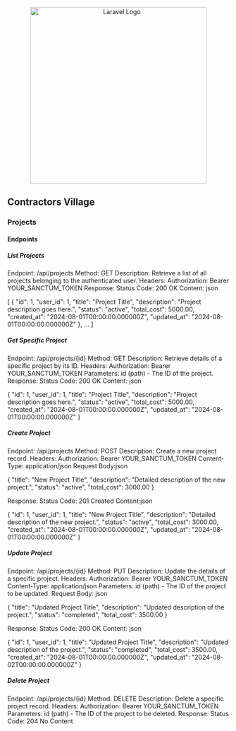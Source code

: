 <p align="center"><a href="https://laravel.com" target="_blank"><img src="https://raw.githubusercontent.com/laravel/art/master/logo-lockup/5%20SVG/2%20CMYK/1%20Full%20Color/laravel-logolockup-cmyk-red.svg" width="400" alt="Laravel Logo"></a></p>



## Contractors Village


### Projects
#### Endpoints

##### List Projects
Endpoint: /api/projects
Method: GET
Description: Retrieve a list of all projects belonging to the authenticated user.
Headers:
Authorization: Bearer YOUR_SANCTUM_TOKEN
Response:
Status Code: 200 OK
Content: json

[
  {
    "id": 1,
    "user_id": 1,
    "title": "Project Title",
    "description": "Project description goes here.",
    "status": "active",
    "total_cost": 5000.00,
    "created_at": "2024-08-01T00:00:00.000000Z",
    "updated_at": "2024-08-01T00:00:00.000000Z"
  },
  ...
]

##### Get Specific Project
Endpoint: /api/projects/{id}
Method: GET
Description: Retrieve details of a specific project by its ID.
Headers:
Authorization: Bearer YOUR_SANCTUM_TOKEN
Parameters:
id (path) - The ID of the project.
Response: Status Code: 200 OK
Content: json

{
  "id": 1,
  "user_id": 1,
  "title": "Project Title",
  "description": "Project description goes here.",
  "status": "active",
  "total_cost": 5000.00,
  "created_at": "2024-08-01T00:00:00.000000Z",
  "updated_at": "2024-08-01T00:00:00.000000Z"
}

##### Create Project
Endpoint: /api/projects
Method: POST
Description: Create a new project record.
Headers:
Authorization: Bearer YOUR_SANCTUM_TOKEN
Content-Type: application/json
Request Body:json

{
  "title": "New Project Title",
  "description": "Detailed description of the new project.",
  "status": "active",
  "total_cost": 3000.00
}

Response:
Status Code: 201 Created
Content:json

{
  "id": 1,
  "user_id": 1,
  "title": "New Project Title",
  "description": "Detailed description of the new project.",
  "status": "active",
  "total_cost": 3000.00,
  "created_at": "2024-08-01T00:00:00.000000Z",
  "updated_at": "2024-08-01T00:00:00.000000Z"
}

##### Update Project
Endpoint: /api/projects/{id}
Method: PUT
Description: Update the details of a specific project.
Headers:
Authorization: Bearer YOUR_SANCTUM_TOKEN
Content-Type: application/json
Parameters:
id (path) - The ID of the project to be updated.
Request Body: json

{
  "title": "Updated Project Title",
  "description": "Updated description of the project.",
  "status": "completed",
  "total_cost": 3500.00
}

Response:
Status Code: 200 OK
Content: json

{
  "id": 1,
  "user_id": 1,
  "title": "Updated Project Title",
  "description": "Updated description of the project.",
  "status": "completed",
  "total_cost": 3500.00,
  "created_at": "2024-08-01T00:00:00.000000Z",
  "updated_at": "2024-08-02T00:00:00.000000Z"
}

##### Delete Project
Endpoint: /api/projects/{id}
Method: DELETE
Description: Delete a specific project record.
Headers:
Authorization: Bearer YOUR_SANCTUM_TOKEN
Parameters:
id (path) - The ID of the project to be deleted.
Response:
Status Code: 204 No Content